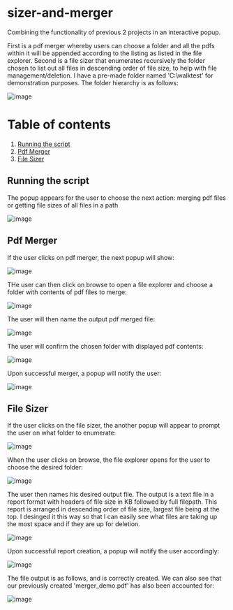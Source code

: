# sizer-and-merger
Combining the functionality of previous 2 projects in an interactive popup. 

First is a pdf merger whereby users can choose a folder and all the pdfs within it will be appended according to the listing as listed in the file explorer. Second is a file sizer that enumerates recursively the folder chosen to list out all files in descending order of file size, to help with file management/deletion. I have a pre-made folder named 'C:\walktest' for demonstration purposes. The folder hierarchy is as follows:

![image](https://user-images.githubusercontent.com/39832806/147831109-dee9c5fa-a4f8-4c2e-95eb-e1c6b21fd100.png)





# Table of contents
1. [Running the script](#introduction)
2. [Pdf Merger](#paragraph1)
3. [File Sizer](#paragraph2)





## Running the script <a name="introduction"></a>
The popup appears for the user to choose the next action: merging pdf files or getting file sizes of all files in a path

![image](https://user-images.githubusercontent.com/39832806/147831788-7bbf2aea-981d-44fa-afef-e33198c1d7fc.png)







## Pdf Merger <a name="paragraph1"></a>
If the user clicks on pdf merger, the next popup will show:

![image](https://user-images.githubusercontent.com/39832806/147831248-480f1b21-e1b8-458e-b1e8-f16f30b34a97.png)

THe user can then click on browse to open a file explorer and choose a folder with contents of pdf files to merge:

![image](https://user-images.githubusercontent.com/39832806/147831507-bdb7a30f-bbd0-4930-9ab6-6259b567af92.png)

The user will then name the output pdf merged file:

![image](https://user-images.githubusercontent.com/39832806/147831515-84b53b51-4939-4625-8deb-2512b75b7f33.png)

The user will confirm the chosen folder with displayed pdf contents:

![image](https://user-images.githubusercontent.com/39832806/147831383-e7c430b0-f28b-4950-b871-48e1a1479035.png)

Upon successful merger, a popup will notify the user:

![image](https://user-images.githubusercontent.com/39832806/147831582-c49447b6-d69d-4c87-9dd8-4d385121f4af.png)







## File Sizer <a name="paragraph2"></a>

If the user clicks on the file sizer, the another popup will appear to prompt the user on what folder to enumerate:

![image](https://user-images.githubusercontent.com/39832806/147831801-4945da81-280e-4999-8dfa-17fbbaf2917d.png)


When the user clicks on browse, the file explorer opens for the user to choose the desired folder:

![image](https://user-images.githubusercontent.com/39832806/147831852-da15a8fc-9d7a-44c7-a180-4e73829d9fcd.png)

The user then names his desired output file. The output is a text file in a report format with headers of file size in KB followed by full filepath. This report is arranged in descending order of file size, largest file being at the top. I desinged it this way so that I can easily see what files are taking up the most space and if they are up for deletion.

![image](https://user-images.githubusercontent.com/39832806/147831921-95943f4b-5268-4a3f-a88f-9da293e4e0b5.png)

Upon successful report creation, a popup will notify the user accordingly:

![image](https://user-images.githubusercontent.com/39832806/147831964-f26bea01-8ddf-4ddc-8157-0c5bcd60eaad.png)

The file output is as follows, and is correctly created. We can also see that our previously created 'merger_demo.pdf' has also been accounted for:

![image](https://user-images.githubusercontent.com/39832806/147831988-d16c12ff-ab25-47be-b640-0294d528b63f.png)


